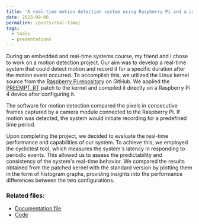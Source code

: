 ```yaml
---
title: 'A real-time motion detection system using Raspberry Pi and a camera module'
date: 2023-09-06
permalink: /posts/real-time/
tags:
  - tools
  - presentations
---
```

During an embedded and real-time systems course, my friend and I chose to work on a motion detection project. Our aim was to develop a real-time system that could detect motion and record it for a specific duration after the motion event occurred. To accomplish this, we utilized the Linux kernel source from the [Raspberry Pi repository](https://github.com/raspberrypi/linux) on GitHub. We applied the [PREEMPT_RT](https://wiki.linuxfoundation.org/realtime/start) patch to the kernel and compiled it directly on a Raspberry Pi 4 device after configuring it. 

The software for motion detection compared the pixels in consecutive frames captured by a camera module connected to the Raspberry Pi. If motion was detected, the system would initiate recording for a predefined time period.

Upon completing the project, we decided to evaluate the real-time performance and capabilities of our system. To achieve this, we employed the cyclictest tool, which measures the system's latency in responding to periodic events. This allowed us to assess the predictability and consistency of the system's real-time behavior. We compared the results obtained from the patched kernel with the standard version by plotting them in the form of histogram graphs, providing insights into the performance differences between the two configurations.

### Related files:
* [Documentation file](https://0xGwyn.github.io/files/real-time/report.pdf)
* [Code](https://0xGwyn.github.io/files/real-time/code.zip)